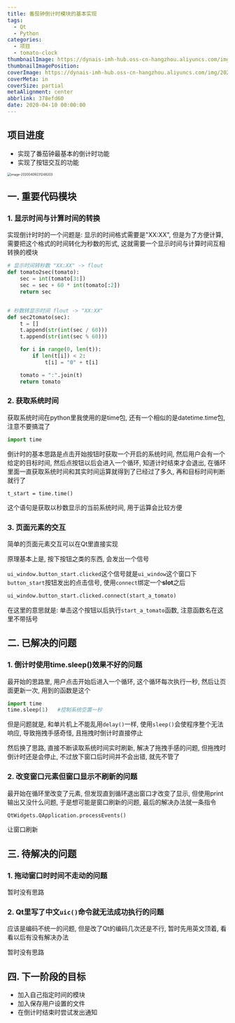 ```yaml
---
title: 番茄钟倒计时模块的基本实现
tags:
  - Qt
  - Python
categories:
  - 项目
  - tomato-clock
thumbnailImage: https://dynais-imh-hub.oss-cn-hangzhou.aliyuncs.com/img/20200724212241.png
thumbnailImagePosition: 
coverImage: https://dynais-imh-hub.oss-cn-hangzhou.aliyuncs.com/img/20200725004705.jpg
coverMeta: in
coverSize: partial
metaAlignment: center
abbrlink: 378efd60
date: 2020-04-10 00:00:00
---
```


<!-- toc -->

## 项目进度

- 实现了番茄钟最基本的倒计时功能
- 实现了按钮交互的功能

<img src="https://dynais-imh-hub.oss-cn-hangzhou.aliyuncs.com/img/20200725010712.png" alt="image-20200409231248203" style="zoom:50%;" />


## 一. 重要代码模块

### 1. 显示时间与计算时间的转换

<!-- more -->

实现倒计时时的一个问题是: 显示的时间格式需要是"XX:XX", 但是为了方便计算, 需要把这个格式的时间转化为秒数的形式, 这就需要一个显示时间与计算时间互相转换的模块

```python
# 显示时间转秒数 "XX:XX" -> flout
def tomato2sec(tomato):
    sec = int(tomato[3:])
    sec = sec + 60 * int(tomato[:2])
    return sec


# 秒数转显示时间 flout -> "XX:XX"
def sec2tomato(sec):
    t = []
    t.append(str(int(sec / 60)))
    t.append(str(int(sec % 60)))

    for i in range(0, len(t)):
        if len(t[i]) < 2:
            t[i] = "0" + t[i]

    tomato = ":".join(t)
    return tomato
```



### 2. 获取系统时间

获取系统时间在python里我使用的是time包, 还有一个相似的是datetime.time包, 注意不要搞混了

```python
import time
```

倒计时的基本思路是点击开始按钮时获取一个开启的系统时间, 然后用户会有一个给定的目标时间, 然后点按钮以后会进入一个循环, 知道计时结束才会退出, 在循环里面一直获取系统时间和其实时间运算就得到了已经过了多久, 再和目标时间判断就行了

```
t_start = time.time()
```

这个语句是获取以秒数显示的当前系统时间, 用于运算会比较方便



### 3. 页面元素的交互

简单的页面元素交互可以在Qt里直接实现

原理基本上是, 按下按钮之类的东西, 会发出一个信号

`ui_window.button_start.clicked`这个信号就是`ui_window`这个窗口下`button_start`按钮发出的点击信号, 使用`connect`绑定一个**slot**之后

```python
ui_window.button_start.clicked.connect(start_a_tomato)
```

在这里的意思就是: 单击这个按钮以后执行`start_a_tomato`函数, 注意函数名在这里不带括号



## 二. 已解决的问题

### 1. 倒计时使用time.sleep()效果不好的问题

最开始的思路里, 用户点击开始后进入一个循环, 这个循环每次执行一秒, 然后让页面更新一次, 用到的函数是这个

```python
import time
time.sleep(1)	#控制系统空置一秒
```

但是问题就是, 和单片机上不能乱用`delay()`一样, 使用`sleep()`会使程序整个无法响应, 导致拖拽手感奇怪, 且拖拽时倒计时直接停止

然后换了思路, 直接不断读取系统时间实时刷新, 解决了拖拽手感的问题, 但拖拽时倒计时还是会停止, 不过放下窗口后时间并不会出错, 就先不管了



### 2. 改变窗口元素但窗口显示不刷新的问题

最开始在循环里改变了元素, 但发现直到循环退出窗口才改变了显示, 但使用print输出又没什么问题, 于是想可能是窗口刷新的问题, 最后的解决办法就一条指令

```python
QtWidgets.QApplication.processEvents()
```

让窗口刷新





## 三. 待解决的问题

### 1. 拖动窗口时时间不走动的问题

暂时没有思路



### 2. Qt里写了中文`uic()`命令就无法成功执行的问题

应该是编码不统一的问题, 但是改了Qt的编码几次还是不行, 暂时先用英文顶着, 看看以后有没有解决办法

暂时没有思路





## 四. 下一阶段的目标

- 加入自己指定时间的模块
- 加入保存用户设置的文件
- 在倒计时结束时尝试发出通知


